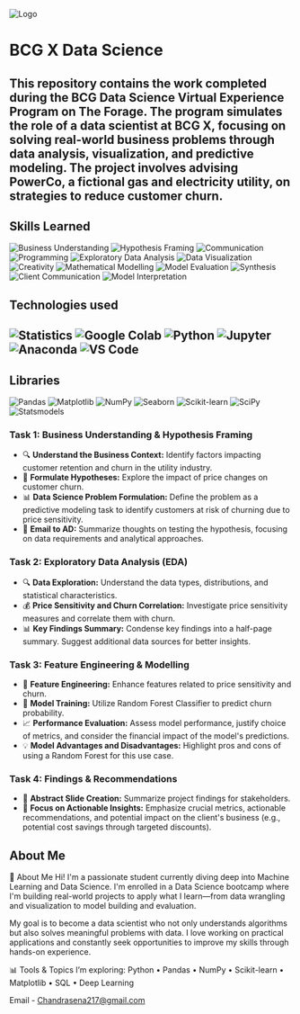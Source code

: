 
![Logo](https://getvectorlogo.com/wp-content/uploads/2019/12/boston-consulting-group-bcg-vector-logo.png)

# BCG X Data Science

This repository contains the work completed during the BCG Data Science Virtual Experience Program on The Forage. The program simulates the role of a data scientist at BCG X, focusing on solving real-world business problems through data analysis, visualization, and predictive modeling. The project involves advising PowerCo, a fictional gas and electricity utility, on strategies to reduce customer churn.
---
## Skills Learned 

![Business Understanding](https://img.shields.io/badge/Business%20Understanding-0A9396?style=for-the-badge)
![Hypothesis Framing](https://img.shields.io/badge/Hypothesis%20Framing-F9844A?style=for-the-badge)
![Communication](https://img.shields.io/badge/Communication-4CAF50?style=for-the-badge&logo=wechat&logoColor=white)
![Programming](https://img.shields.io/badge/Programming-000000?style=for-the-badge&logo=code&logoColor=white)
![Exploratory Data Analysis](https://img.shields.io/badge/Exploratory%20Data%20Analysis-00ACC1?style=for-the-badge&logo=plotly&logoColor=white)
![Data Visualization](https://img.shields.io/badge/Data%20Visualization-800080?style=for-the-badge&logo=tableau&logoColor=white)
![Creativity](https://img.shields.io/badge/Creativity-FF69B4?style=for-the-badge)
![Mathematical Modelling](https://img.shields.io/badge/Mathematical%20Modelling-3E4E88?style=for-the-badge)
![Model Evaluation](https://img.shields.io/badge/Model%20Evaluation-FFB703?style=for-the-badge)
![Synthesis](https://img.shields.io/badge/Synthesis-FF6F61?style=for-the-badge)
![Client Communication](https://img.shields.io/badge/Client%20Communication-3D9970?style=for-the-badge)
![Model Interpretation](https://img.shields.io/badge/Model%20Interpretation-6A4C93?style=for-the-badge)


## Technologies used 
![Statistics](https://img.shields.io/badge/Statistics-1E88E5?style=for-the-badge&logo=chartdotjs&logoColor=white)
![Google Colab](https://img.shields.io/badge/Google%20Colab-F9AB00?style=for-the-badge&logo=googlecolab&logoColor=white)
![Python](https://img.shields.io/badge/Python-3776AB?style=for-the-badge&logo=python&logoColor=white) ![Jupyter](https://img.shields.io/badge/Jupyter-F37626?style=for-the-badge&logo=jupyter&logoColor=white) ![Anaconda](https://img.shields.io/badge/Anaconda-44A833?style=for-the-badge&logo=anaconda&logoColor=white) ![VS Code](https://img.shields.io/badge/VS%20Code-007ACC?style=for-the-badge&logo=visual-studio-code&logoColor=white)
---
## Libraries 
![Pandas](https://img.shields.io/badge/Pandas-150458?style=for-the-badge&logo=pandas&logoColor=white)
![Matplotlib](https://img.shields.io/badge/Matplotlib-11557C?style=for-the-badge&logo=matplotlib&logoColor=white)
![NumPy](https://img.shields.io/badge/NumPy-013243?style=for-the-badge&logo=numpy&logoColor=white)
![Seaborn](https://img.shields.io/badge/Seaborn-2E4C81?style=for-the-badge)
![Scikit-learn](https://img.shields.io/badge/Scikit--learn-F7931E?style=for-the-badge&logo=scikit-learn&logoColor=white)
![SciPy](https://img.shields.io/badge/SciPy-8CAAE6?style=for-the-badge&logo=scipy&logoColor=white)
![Statsmodels](https://img.shields.io/badge/Statsmodels-003B57?style=for-the-badge)

### Task 1: Business Understanding & Hypothesis Framing
- :mag: **Understand the Business Context:** Identify factors impacting customer retention and churn in the utility industry.
- :crystal_ball: **Formulate Hypotheses:** Explore the impact of price changes on customer churn.
- :bar_chart: **Data Science Problem Formulation:** Define the problem as a predictive modeling task to identify customers at risk of churning due to price sensitivity.
- :e-mail: **Email to AD:** Summarize thoughts on testing the hypothesis, focusing on data requirements and analytical approaches.

### Task 2: Exploratory Data Analysis (EDA)
- :mag: **Data Exploration:** Understand the data types, distributions, and statistical characteristics.
- :moneybag: **Price Sensitivity and Churn Correlation:** Investigate price sensitivity measures and correlate them with churn.
- :bar_chart: **Key Findings Summary:** Condense key findings into a half-page summary. Suggest additional data sources for better insights.

### Task 3: Feature Engineering & Modelling
- :wrench: **Feature Engineering:** Enhance features related to price sensitivity and churn.
- :robot: **Model Training:** Utilize Random Forest Classifier to predict churn probability.
- :chart_with_upwards_trend: **Performance Evaluation:** Assess model performance, justify choice of metrics, and consider the financial impact of the model's predictions.
- :bulb: **Model Advantages and Disadvantages:** Highlight pros and cons of using a Random Forest for this use case.

### Task 4: Findings & Recommendations
- :notebook: **Abstract Slide Creation:** Summarize project findings for stakeholders.
- :dart: **Focus on Actionable Insights:** Emphasize crucial metrics, actionable recommendations, and potential impact on the client's business (e.g., potential cost savings through targeted discounts).

## About Me

🚀 About Me
Hi! I'm a passionate student currently diving deep into Machine Learning and Data Science. I'm enrolled in a Data Science bootcamp where I'm building real-world projects to apply what I learn—from data wrangling and visualization to model building and evaluation.

My goal is to become a data scientist who not only understands algorithms but also solves meaningful problems with data. I love working on practical applications and constantly seek opportunities to improve my skills through hands-on experience.

📊 Tools & Topics I’m exploring: Python • Pandas • NumPy • Scikit-learn • Matplotlib • SQL • Deep Learning

Email - Chandrasena217@gmail.com
